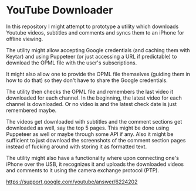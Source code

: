 # YouTube Downloader

In this repository I might attempt to prototype a utility which downloads Youtube videos,
subtitles and comments and syncs them to an iPhone for offline viewing.

The utility might allow accepting Google credentials (and caching them with Keytar) and
using Puppeteer (or just accessing a URL if predictable) to download the OPML file with
the user's subscriptions.

It might also allow one to provide the OPML file themselves (guiding them in how to do
that) so they don't have to share the Google credentials.

The utility then checks the OPML file and remembers the last video it downloaded for each
channel. In the beginning, the latest video for each channel is downloaded. Or no video
is and the latest check date is just remembered maybe.

The videos get downloaded with subtitles and the comment sections get downloaded as well,
say the top 5 pages. This might be done using Puppeteer as well or maybe through some
API if any. Also it might be sufficient to just download the screenshots of the comment
section pages instead of fucking around with storing it as formatted text.

The utility might also have a functionality where upon connecting one's iPhone over the
USB, it recognizes it and uploads the downloaded videos and comments to it using the
camera exchange protocol (PTP).

https://support.google.com/youtube/answer/6224202

